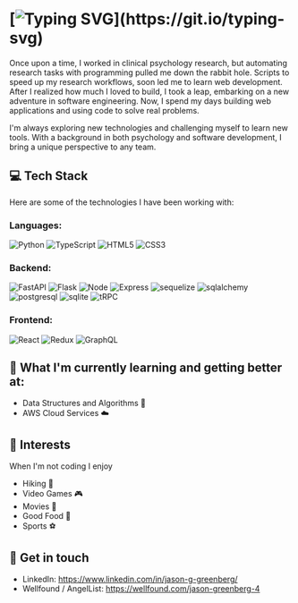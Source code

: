 # [![Typing SVG](https://readme-typing-svg.demolab.com?font=Fira+Code&size=30&pause=5000&color=FFFFFF&width=1000&lines=Hi+I'm+Jason!+A+former+researcher+turned+Software+Dev!)](https://git.io/typing-svg)
Once upon a time, I worked in clinical psychology research, but automating research tasks with programming pulled me down the rabbit hole. Scripts to speed up my research workflows, soon led me to learn web development. After I realized how much I loved to build, I took a leap, embarking on a new adventure in software engineering. Now, I spend my days building web applications and using code to solve real problems. 

I'm always exploring new technologies and challenging myself to learn new tools. With a background in both psychology and software development, I bring a unique perspective to any team.

## 💻 Tech Stack
Here are some of the technologies I have been working with:
### Languages:
![Python](https://img.shields.io/badge/Python-3776AB?style=for-the-badge&logo=python&logoColor=white)
![TypeScript](https://img.shields.io/badge/Typescript-2399F0?style=for-the-badge&logo=typescript&logoColor=white)
![HTML5](https://img.shields.io/badge/HTML5-E34F26?style=for-the-badge&logo=html5&logoColor=white)
![CSS3](https://img.shields.io/badge/CSS3-FFC800?style=for-the-badge&logo=css3&logoColor=white)
### Backend:
![FastAPI](https://img.shields.io/badge/FastAPI-ADD8E6?style=for-the-badge&logo=fastapi&logoColor=white)
![Flask](https://img.shields.io/badge/Flask-000000?style=for-the-badge&logo=flask&logoColor=white)
![Node](https://img.shields.io/badge/Node.js-404D59?style=for-the-badge&logo=nodedotjs)
![Express](https://img.shields.io/badge/Express.js-404D59?style=for-the-badge&logo=express)
![sequelize](https://img.shields.io/badge/sequelize.js-323330?style=for-the-badge&logo=sequelize&logoColor=blue)
![sqlalchemy](https://img.shields.io/badge/SQLAlchemy-90EE90?style=for-the-badge&logo=sqlalchemy&logoColor=white)
![postgresql](https://img.shields.io/badge/PostgreSQL-316192?style=for-the-badge&logo=postgresql&logoColor=white)
![sqlite](https://img.shields.io/badge/SQLite-07405E?style=for-the-badge&logo=sqlite&logoColor=white)
![tRPC](https://img.shields.io/badge/tRPC-2399F0?style=for-the-badge&logo=trpc&logoColor=white)
### Frontend:
![React](https://img.shields.io/badge/React-20232A?style=for-the-badge&logo=react&logoColor=61DAFB)
![Redux](https://img.shields.io/badge/Redux-CA4245?style=for-the-badge&logo=redux&logoColor=white)
![GraphQL](https://img.shields.io/badge/GraphQL-593D88?style=for-the-badge&logo=graphql&logoColor=white)


## 🌱 What I'm currently learning and getting better at:
- Data Structures and Algorithms 🤖
- AWS Cloud Services ☁️
## 🎉 Interests
When I'm not coding I enjoy
- Hiking 🥾
- Video Games 🎮
- Movies 🎥
- Good Food 🍛
- Sports ⚽ 
## 💬 Get in touch
- LinkedIn: https://www.linkedin.com/in/jason-g-greenberg/
- Wellfound / AngelList: https://wellfound.com/jason-greenberg-4

<!-- ## 📈 Stats:
<p align="center"> <img src="https://github-readme-stats.vercel.app/api?username=jason-greenberg&show_icons=true&theme=gotham" alt="abhisheknaiidu" /> -->
